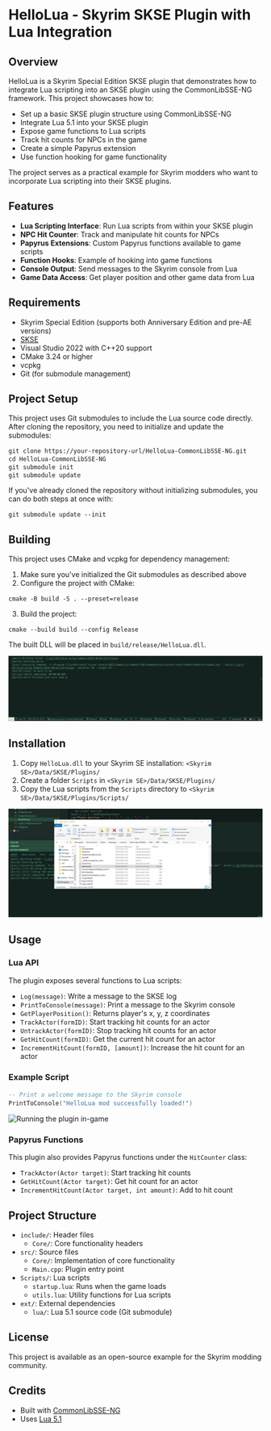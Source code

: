 # HelloLua - Skyrim SKSE Plugin with Lua Integration

## Overview

HelloLua is a Skyrim Special Edition SKSE plugin that demonstrates how to integrate Lua scripting into an SKSE plugin using the CommonLibSSE-NG framework. This project showcases how to:

- Set up a basic SKSE plugin structure using CommonLibSSE-NG
- Integrate Lua 5.1 into your SKSE plugin
- Expose game functions to Lua scripts
- Track hit counts for NPCs in the game
- Create a simple Papyrus extension
- Use function hooking for game functionality

The project serves as a practical example for Skyrim modders who want to incorporate Lua scripting into their SKSE plugins.

## Features

- **Lua Scripting Interface**: Run Lua scripts from within your SKSE plugin
- **NPC Hit Counter**: Track and manipulate hit counts for NPCs
- **Papyrus Extensions**: Custom Papyrus functions available to game scripts
- **Function Hooks**: Example of hooking into game functions
- **Console Output**: Send messages to the Skyrim console from Lua
- **Game Data Access**: Get player position and other game data from Lua

## Requirements

- Skyrim Special Edition (supports both Anniversary Edition and pre-AE versions)
- [SKSE](https://skse.silverlock.org/)
- Visual Studio 2022 with C++20 support
- CMake 3.24 or higher
- vcpkg
- Git (for submodule management)

## Project Setup

This project uses Git submodules to include the Lua source code directly. After cloning the repository, you need to initialize and update the submodules:

```
git clone https://your-repository-url/HelloLua-CommonLibSSE-NG.git
cd HelloLua-CommonLibSSE-NG
git submodule init
git submodule update
```

If you've already cloned the repository without initializing submodules, you can do both steps at once with:

```
git submodule update --init
```

## Building

This project uses CMake and vcpkg for dependency management:

1. Make sure you've initialized the Git submodules as described above
2. Configure the project with CMake:

```
cmake -B build -S . --preset=release
```

3. Build the project:

```
cmake --build build --config Release
```

The built DLL will be placed in `build/release/HelloLua.dll`.

![Building the project](docs/img/build.gif)

## Installation

1. Copy `HelloLua.dll` to your Skyrim SE installation: `<Skyrim SE>/Data/SKSE/Plugins/`
2. Create a folder `Scripts` in `<Skyrim SE>/Data/SKSE/Plugins/`
3. Copy the Lua scripts from the `Scripts` directory to `<Skyrim SE>/Data/SKSE/Plugins/Scripts/`

![Deploying the plugin](docs/img/deploy.gif)

## Usage

### Lua API

The plugin exposes several functions to Lua scripts:

- `Log(message)`: Write a message to the SKSE log
- `PrintToConsole(message)`: Print a message to the Skyrim console
- `GetPlayerPosition()`: Returns player's x, y, z coordinates
- `TrackActor(formID)`: Start tracking hit counts for an actor
- `UntrackActor(formID)`: Stop tracking hit counts for an actor
- `GetHitCount(formID)`: Get the current hit count for an actor
- `IncrementHitCount(formID, [amount])`: Increase the hit count for an actor

### Example Script

```lua
-- Print a welcome message to the Skyrim console
PrintToConsole("HelloLua mod successfully loaded!")
```

![Running the plugin in-game](docs/img/run.gif)

### Papyrus Functions

This plugin also provides Papyrus functions under the `HitCounter` class:

- `TrackActor(Actor target)`: Start tracking hit counts
- `GetHitCount(Actor target)`: Get hit count for an actor
- `IncrementHitCount(Actor target, int amount)`: Add to hit count

## Project Structure

- `include/`: Header files
  - `Core/`: Core functionality headers
- `src/`: Source files
  - `Core/`: Implementation of core functionality
  - `Main.cpp`: Plugin entry point
- `Scripts/`: Lua scripts
  - `startup.lua`: Runs when the game loads
  - `utils.lua`: Utility functions for Lua scripts
- `ext/`: External dependencies
  - `lua/`: Lua 5.1 source code (Git submodule)

## License

This project is available as an open-source example for the Skyrim modding community.

## Credits

- Built with [CommonLibSSE-NG](https://github.com/CharmedBaryon/CommonLibSSE-NG)
- Uses [Lua 5.1](https://www.lua.org/)